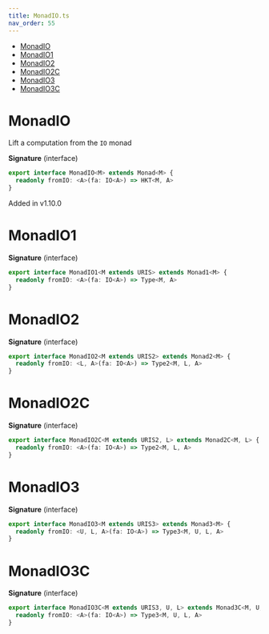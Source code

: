 ```yaml
---
title: MonadIO.ts
nav_order: 55
---
```


<!-- START doctoc generated TOC please keep comment here to allow auto update -->
<!-- DON'T EDIT THIS SECTION, INSTEAD RE-RUN doctoc TO UPDATE -->


- [MonadIO](#monadio)
- [MonadIO1](#monadio1)
- [MonadIO2](#monadio2)
- [MonadIO2C](#monadio2c)
- [MonadIO3](#monadio3)
- [MonadIO3C](#monadio3c)

<!-- END doctoc generated TOC please keep comment here to allow auto update -->

# MonadIO

Lift a computation from the `IO` monad

**Signature** (interface)

```ts
export interface MonadIO<M> extends Monad<M> {
  readonly fromIO: <A>(fa: IO<A>) => HKT<M, A>
}
```

Added in v1.10.0

# MonadIO1

**Signature** (interface)

```ts
export interface MonadIO1<M extends URIS> extends Monad1<M> {
  readonly fromIO: <A>(fa: IO<A>) => Type<M, A>
}
```

# MonadIO2

**Signature** (interface)

```ts
export interface MonadIO2<M extends URIS2> extends Monad2<M> {
  readonly fromIO: <L, A>(fa: IO<A>) => Type2<M, L, A>
}
```

# MonadIO2C

**Signature** (interface)

```ts
export interface MonadIO2C<M extends URIS2, L> extends Monad2C<M, L> {
  readonly fromIO: <A>(fa: IO<A>) => Type2<M, L, A>
}
```

# MonadIO3

**Signature** (interface)

```ts
export interface MonadIO3<M extends URIS3> extends Monad3<M> {
  readonly fromIO: <U, L, A>(fa: IO<A>) => Type3<M, U, L, A>
}
```

# MonadIO3C

**Signature** (interface)

```ts
export interface MonadIO3C<M extends URIS3, U, L> extends Monad3C<M, U, L> {
  readonly fromIO: <A>(fa: IO<A>) => Type3<M, U, L, A>
}
```
